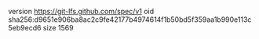 version https://git-lfs.github.com/spec/v1
oid sha256:d9651e906ba8ac2c9fe42177b4974614f1b50bd5f359aa1b990e113c5eb9ecd6
size 1569
